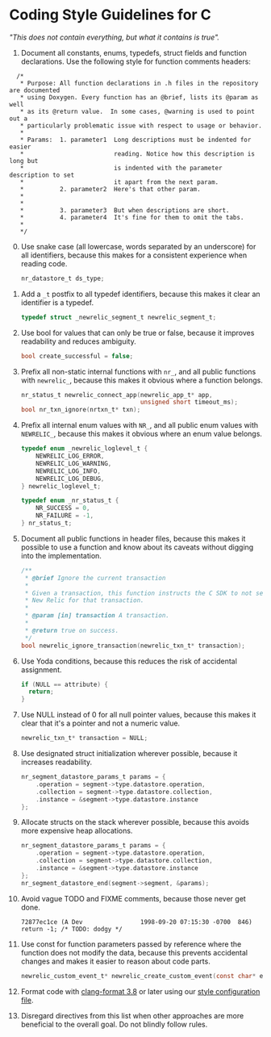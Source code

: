 # Coding Style Guidelines for C

_"This does not contain everything, but what it contains is true"._

1. Document all constants, enums, typedefs, struct 
   fields and function declarations. Use the following style for function 
   comments headers:

```
  /*
   * Purpose: All function declarations in .h files in the repository are documented 
   * using Doxygen. Every function has an @brief, lists its @param as well
   * as its @return value.  In some cases, @warning is used to point out a
   * particularly problematic issue with respect to usage or behavior.  
   * 
   * Params:  1. parameter1  Long descriptions must be indented for easier 
   *                         reading. Notice how this description is long but 
   *                         is indented with the parameter description to set 
   *                         it apart from the next param.
   *          2. parameter2  Here's that other param.
   *
   *
   *          3. parameter3  But when descriptions are short.
   *          4. parameter4  It's fine for them to omit the tabs.
   *
   */
``` 

0. Use snake case (all lowercase, words separated by an underscore) for all
   identifiers, because this makes for a consistent experience when reading 
   code.
   ```c
   nr_datastore_t ds_type;
   ```

0. Add a `_t` postfix to all typedef identifiers, because this makes it clear an
   identifier is a typedef.
   ```c
   typedef struct _newrelic_segment_t newrelic_segment_t;
   ```

0. Use bool for values that can only be true or false, because it improves
   readability and reduces ambiguity.
   ```c
   bool create_successful = false;
   ```

0. Prefix all non-static internal functions with `nr_`, and all public functions
   with `newrelic_`, because this makes it obvious where a function belongs.
   ```c
   nr_status_t newrelic_connect_app(newrelic_app_t* app,
                                    unsigned short timeout_ms);
   bool nr_txn_ignore(nrtxn_t* txn);
   ```

0. Prefix all internal enum values with `NR_`, and all public enum values with
   `NEWRELIC_`, because this makes it obvious where an enum value belongs.
   ```c
   typedef enum _newrelic_loglevel_t {
       NEWRELIC_LOG_ERROR,
       NEWRELIC_LOG_WARNING,
       NEWRELIC_LOG_INFO,
       NEWRELIC_LOG_DEBUG,
   } newrelic_loglevel_t;

   typedef enum _nr_status_t {                                                     
       NR_SUCCESS = 0,                                                               
       NR_FAILURE = -1,                                                              
   } nr_status_t;  
   ```

0. Document all public functions in header files, because this makes it possible
   to use a function and know about its caveats without digging into the 
   implementation.
   ```c
   /**
    * @brief Ignore the current transaction
    *
    * Given a transaction, this function instructs the C SDK to not send data to
    * New Relic for that transaction.
    *
    * @param [in] transaction A transaction.
    *
    * @return true on success.
    */
   bool newrelic_ignore_transaction(newrelic_txn_t* transaction);
   ```

0. Use Yoda conditions, because this reduces the risk of accidental assignment.
   ```c
   if (NULL == attribute) {                                                      
     return;                                                                     
   } 
   ```

0. Use NULL instead of 0 for all null pointer values, because this makes it
   clear that it's a pointer and not a numeric value.
   ```c
   newrelic_txn_t* transaction = NULL;
   ```

0. Use designated struct initialization wherever possible, because it increases
   readability.
   ```c
   nr_segment_datastore_params_t params = {
       .operation = segment->type.datastore.operation,
       .collection = segment->type.datastore.collection,
       .instance = &segment->type.datastore.instance
   };
   ```

0. Allocate structs on the stack wherever possible, because this avoids more
   expensive heap allocations.
   ```c
   nr_segment_datastore_params_t params = {
       .operation = segment->type.datastore.operation,
       .collection = segment->type.datastore.collection,
       .instance = &segment->type.datastore.instance
   };
   nr_segment_datastore_end(segment->segment, &params);
   ```

0. Avoid vague TODO and FIXME comments, because those never get done.
   ```
   72877ec1ce (A Dev                1998-09-20 07:15:30 -0700  846)   return -1; /* TODO: dodgy */
   ```

0. Use const for function parameters passed by reference where the function
   does not modify the data, because this prevents accidental changes and makes
   it easier to reason about code parts.
   ```c
   newrelic_custom_event_t* newrelic_create_custom_event(const char* event_type);
   ```

0. Format code with
   [clang-format 3.8](http://releases.llvm.org/3.8.0/tools/clang/docs/ClangFormat.html) 
   or later using our [style configuration file](.clang-format).

0. Disregard directives from this list when other approaches are more
   beneficial to the overall goal. Do not blindly follow rules.

